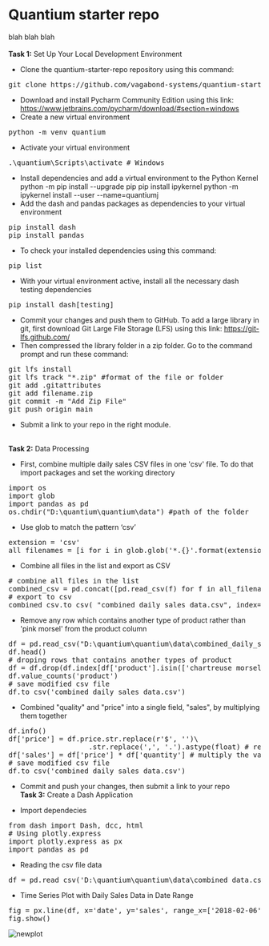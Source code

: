 # Quantium starter repo

blah blah blah
</br></br>
<b>Task 1:</b> Set Up Your Local Development Environment

* Clone the quantium-starter-repo repository using this command:
<pre>
git clone https://github.com/vagabond-systems/quantium-starter-repo.git
</pre>
* Download and install Pycharm Community Edition using this link: https://www.jetbrains.com/pycharm/download/#section=windows
* Create a new virtual environment
<pre>
python -m venv quantium
</pre>
* Activate your virtual environment
<pre>
.\quantium\Scripts\activate # Windows 
</pre>
* Install dependencies and add a virtual environment to the Python Kernel
python -m pip install --upgrade pip
pip install ipykernel
python -m ipykernel install --user --name=quantiumj
* Add the dash and pandas packages as dependencies to your virtual environment
<pre>
pip install dash
pip install pandas
</pre>
* To check your installed dependencies using this command: 
<pre>
pip list
</pre>
* With your virtual environment active, install all the necessary dash testing dependencies
<pre>
pip install dash[testing]
</pre>
* Commit your changes and push them to GitHub. To add a large library in git, first download Git Large File Storage (LFS) using this link: https://git-lfs.github.com/
* Then compressed the library folder in a zip folder. Go to the command prompt and run these command: 
<pre>
git lfs install
git lfs track "*.zip" #format of the file or folder
git add .gitattributes
git add filename.zip
git commit -m "Add Zip File"
git push origin main
</pre>
* Submit a link to your repo in the right module.
</br>
<b>Task 2:</b> Data Processing

* First, combine multiple daily sales CSV files in one 'csv' file. To do that import packages and set the working directory
<pre>
import os
import glob
import pandas as pd
os.chdir("D:\quantium\quantium\data") #path of the folder
</pre>
* Use glob to match the pattern ‘csv’
<pre>
extension = 'csv'
all_filenames = [i for i in glob.glob('*.{}'.format(extension))]
</pre>
* Combine all files in the list and export as CSV
<pre>
# combine all files in the list
combined_csv = pd.concat([pd.read_csv(f) for f in all_filenames ])
# export to csv
combined_csv.to_csv( "combined_daily_sales_data.csv", index=False, encoding='utf-8-sig')
</pre>
* Remove any row which contains another type of product rather than 'pink morsel' from the product column
<pre>
df = pd.read_csv("D:\quantium\quantium\data\combined_daily_sales_data.csv") #file path
df.head()
# droping rows that contains another types of product
df = df.drop(df.index[df['product'].isin(['chartreuse morsel', 'gold morsel', 'lapis morsel', 'magenta morsel', 'periwinkle morsel', 'vermilion morsel'])])
df.value_counts('product') 
# save modified csv file
df.to_csv('combined_daily_sales_data.csv')
</pre>
* Combined "quality" and "price" into a single field, "sales", by multiplying them together
<pre>
df.info()
df['price'] = df.price.str.replace(r'$', '')\
                   .str.replace(',', '.').astype(float) # replace the $ symbol and convert the price into float
df['sales'] = df['price'] * df['quantity'] # multiply the values and combine it into a single field, 'sales'
# save modified csv file
df.to_csv('combined_daily_sales_data.csv')
</pre>
* Commit and push your changes, then submit a link to your repo </br>
<b>Task 3:</b> Create a Dash Application

* Import dependecies
<pre>
from dash import Dash, dcc, html
# Using plotly.express
import plotly.express as px
import pandas as pd
</pre>
* Reading the csv file data
<pre>
df = pd.read_csv('D:\quantium\quantium\data\combined_data.csv')
</pre>
* Time Series Plot with Daily Sales Data in Date Range
<pre>
fig = px.line(df, x='date', y='sales', range_x=['2018-02-06','2022-02-14'], title='Dash app')
fig.show()
</pre>
![newplot](https://user-images.githubusercontent.com/89456649/166251956-494f9ed7-f800-4b92-aa2d-324c132b2e91.png)
